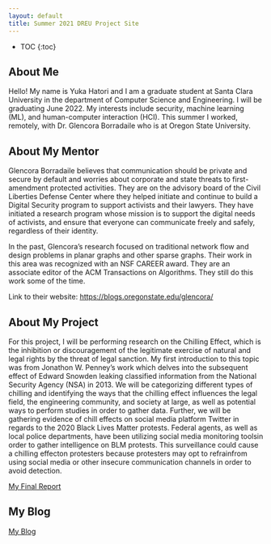 ```yaml
---
layout: default
title: Summer 2021 DREU Project Site
---
```


* TOC
{:toc}

## About Me

Hello! My name is Yuka Hatori and I am a graduate student at Santa Clara University in the department of Computer Science and Engineering. I will be graduating June 2022. My interests include security, machine learning (ML), and human-computer interaction (HCI). This summer I worked, remotely, with Dr. Glencora Borradaile who is at Oregon State University.

## About My Mentor

Glencora Borradaile believes that communication should be private and secure by default and worries about corporate and state threats to first-amendment protected activities. They are on the advisory board of the Civil Liberties Defense Center where they helped initiate and continue to build a Digital Security program to support activists and their lawyers. They have initiated a research program whose mission is to support the digital needs of activists, and ensure that everyone can communicate freely and safely, regardless of their identity. 

In the past, Glencora’s research focused on traditional network flow and design problems in planar graphs and other sparse graphs. Their work in this area was recognized with an NSF CAREER award. They are an associate editor of the ACM Transactions on Algorithms. They still do this work some of the time.

Link to their website: https://blogs.oregonstate.edu/glencora/ 

## About My Project

For this project, I will be performing research on the Chilling Effect, which is the inhibition or discouragement of the legitimate exercise of natural and legal rights by the threat of legal sanction. My first introduction to this topic was from Jonathon W. Penney’s work which delves into the subsequent effect of Edward Snowden leaking classified information from the National Security Agency (NSA) in 2013. We will be categorizing different types of chilling and identifying the ways that the chilling effect influences the legal field, the engineering community, and society at large, as well as potential ways to perform studies in order to gather data. Further, we will be gathering evidence of chill effects on social media platform Twitter in regards to the 2020 Black Lives Matter protests. Federal agents, as well as local police departments, have  been  utilizing  social  media  monitoring  toolsin  order  to  gather  intelligence  on  BLM  protests. This surveillance could cause a chilling effecton protesters because protesters may opt to refrainfrom using social media or other insecure communication channels in order to avoid detection.

[My Final Report](files/Final_Report.pdf)

## My Blog

[My Blog](blog.html)
